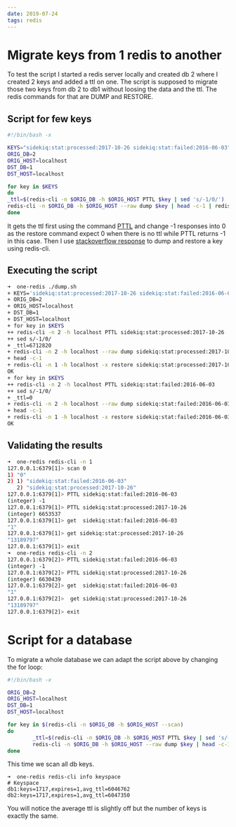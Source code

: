 ```yaml
---
date: 2019-07-24
tags: redis
---
```


# Migrate keys from 1 redis to another

To test the script I started a redis server locally and created db 2 where I created 2 keys and added a ttl on one.
The script is supposed to migrate those two keys from db 2 to db1 without loosing the data and the ttl. The redis commands for that are DUMP and RESTORE.

## Script for few keys

```bash
#!/bin/bash -x

KEYS="sidekiq:stat:processed:2017-10-26 sidekiq:stat:failed:2016-06-03"
ORIG_DB=2
ORIG_HOST=localhost
DST_DB=1
DST_HOST=localhost

for key in $KEYS
do
_ttl=$(redis-cli -n $ORIG_DB -h $ORIG_HOST PTTL $key | sed 's/-1/0/')
redis-cli -n $ORIG_DB -h $ORIG_HOST --raw dump $key | head -c-1 | redis-cli -n $DST_DB -h $DST_HOST -x restore $key $_ttl
done
```

It gets the ttl first using the command [PTTL](https://redis.io/commands/pttl) and change -1 responses into 0 as the restore command expect 0 when there is no ttl while PTTL returns -1 in this case.
Then I use [stackoverflow response](https://stackoverflow.com/a/16129052) to dump and restore a key using redis-cli.

## Executing the script

```bash
➜  one-redis ./dump.sh
+ KEYS='sidekiq:stat:processed:2017-10-26 sidekiq:stat:failed:2016-06-03'
+ ORIG_DB=2
+ ORIG_HOST=localhost
+ DST_DB=1
+ DST_HOST=localhost
+ for key in $KEYS
++ redis-cli -n 2 -h localhost PTTL sidekiq:stat:processed:2017-10-26
++ sed s/-1/0/
+ _ttl=6712820 
+ redis-cli -n 2 -h localhost --raw dump sidekiq:stat:processed:2017-10-26
+ head -c-1
+ redis-cli -n 1 -h localhost -x restore sidekiq:stat:processed:2017-10-26 6712820
OK
+ for key in $KEYS
++ redis-cli -n 2 -h localhost PTTL sidekiq:stat:failed:2016-06-03
++ sed s/-1/0/
+ _ttl=0
+ redis-cli -n 2 -h localhost --raw dump sidekiq:stat:failed:2016-06-03
+ head -c-1
+ redis-cli -n 1 -h localhost -x restore sidekiq:stat:failed:2016-06-03 0
OK
```

## Validating the results

```bash
➜  one-redis redis-cli -n 1
127.0.0.1:6379[1]> scan 0
1) "0"
2) 1) "sidekiq:stat:failed:2016-06-03"
   2) "sidekiq:stat:processed:2017-10-26"
127.0.0.1:6379[1]> PTTL sidekiq:stat:failed:2016-06-03
(integer) -1
127.0.0.1:6379[1]> PTTL sidekiq:stat:processed:2017-10-26
(integer) 6653537
127.0.0.1:6379[1]> get  sidekiq:stat:failed:2016-06-03
"1"
127.0.0.1:6379[1]> get sidekiq:stat:processed:2017-10-26
"13189797"
127.0.0.1:6379[1]> exit
➜  one-redis redis-cli -n 2
127.0.0.1:6379[2]> PTTL sidekiq:stat:failed:2016-06-03
(integer) -1
127.0.0.1:6379[2]> PTTL sidekiq:stat:processed:2017-10-26
(integer) 6630439
127.0.0.1:6379[2]> get  sidekiq:stat:failed:2016-06-03
"1"
127.0.0.1:6379[2]>  get sidekiq:stat:processed:2017-10-26
"13189797"
127.0.0.1:6379[2]> exit
```

# Script for a database

To migrate a whole database we can adapt the script above by changing the for loop:

```bash
#!/bin/bash -x

ORIG_DB=2
ORIG_HOST=localhost
DST_DB=1
DST_HOST=localhost

for key in $(redis-cli -n $ORIG_DB -h $ORIG_HOST --scan)
do
        _ttl=$(redis-cli -n $ORIG_DB -h $ORIG_HOST PTTL $key | sed 's/-1/0/')
        redis-cli -n $ORIG_DB -h $ORIG_HOST --raw dump $key | head -c-1 | redis-cli -n $DST_DB -h $DST_HOST -x restore $key $_ttl
done
```
This time we scan all db keys.

```
➜  one-redis redis-cli info keyspace
# Keyspace
db1:keys=1717,expires=1,avg_ttl=6046762
db2:keys=1717,expires=1,avg_ttl=6047350
```
You will notice the average ttl is slightly off but the number of keys is exactly the same.
